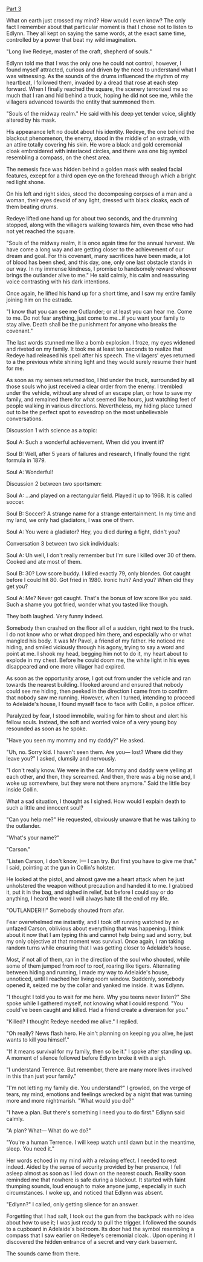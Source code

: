 [Part 3](https://www.reddit.com/r/nosleep/comments/1234ouu/every_year_in_my_village_there_is_a_time_during/)

What on earth just crossed my mind? How would I even know? The only fact I remember about that particular moment is that I chose not to listen to Edlynn. They all kept on saying the same words, at the exact same time, controlled by a power that beat my wild imagination.

"Long live Redeye, master of the craft, shepherd of souls."

Edlynn told me that I was the only one he could not control, however, I found myself attracted, curious and driven by the need to understand what I was witnessing. As the sounds of the drums influenced the rhythm of my heartbeat, I followed them, invaded by a dread that rose at each step forward. When I finally reached the square, the scenery terrorized me so much that I ran and hid behind a truck, hoping he did not see me, while the villagers advanced towards the entity that summoned them.

"Souls of the midway realm." He said with his deep yet tender voice, slightly altered by his mask.

His appearance left no doubt about his identity. Redeye, the one behind the blackout phenomenon, the enemy, stood in the middle of an estrade, with an attire totally covering his skin. He wore a black and gold ceremonial cloak embroidered with interlaced circles, and there was one big symbol resembling a compass, on the chest area. 

The nemesis face was hidden behind a golden mask with sealed facial features, except for a third open eye on the forehead through which a bright red light shone.

On his left and right sides, stood the decomposing corpses of a man and a woman, their eyes devoid of any light, dressed with black cloaks, each of them beating drums.

Redeye lifted one hand up for about two seconds, and the drumming stopped, along with the villagers walking towards him, even those who had not yet reached the square.

"Souls of the midway realm, it is once again time for the annual harvest. We have come a long way and are getting closer to the achievement of our dream and goal. For this covenant, many sacrifices have been made, a lot of blood has been shed, and this day, one, only one last obstacle stands in our way. In my immense kindness, I promise to handsomely reward whoever brings the outlander alive to me." He said calmly, his calm and reassuring voice contrasting with his dark intentions.

Once again, he lifted his hand up for a short time, and I saw my entire family joining him on the estrade.

"I know that you can see me Outlander; or at least you can hear me. Come to me. Do not fear anything, just come to me...if you want your family to stay alive. Death shall be the punishment for anyone who breaks the covenant."

The last words stunned me like a bomb explosion. I froze, my eyes widened and riveted on my family. It took me at least ten seconds to realize that Redeye had released his spell after his speech. The villagers' eyes returned to a the previous white shining light and they would surely resume their hunt for me.

As soon as my senses returned too, I hid under the truck, surrounded by all those souls who just received a clear order from the enemy. I trembled under the vehicle, without any shred of an escape plan, or how to save my family, and remained there for what seemed like hours, just watching feet of people walking in various directions. Nevertheless, my hiding place turned out to be the perfect spot to eavesdrop on the most unbelievable conversations.

Discussion 1 with science as a topic:

Soul A: Such a wonderful achievement. When did you invent it?

Soul B: Well, after 5 years of failures and research, I finally found the right formula in 1879.

Soul A: Wonderful!

Discussion 2 between two sportsmen:

Soul A: ...and played on a rectangular field. Played it up to 1968. It is called soccer.

Soul B: Soccer? A strange name for a strange entertainment. In my time and my land, we only had gladiators, I was one of them.

Soul A: You were a gladiator? Hey, you died during a fight, didn't you?

Conversation 3 between two sick individuals:

Soul A: Uh well, I don't really remember but I'm sure I killed over 30 of them. Cooked and ate most of them.

Soul B: 30? Low score buddy. I killed exactly 79, only blondes. Got caught before I could hit 80. Got fried in 1980. Ironic huh? And you? When did they get you?

Soul A: Me? Never got caught. That's the bonus of low score like you said. Such a shame you got fried, wonder what you tasted like though.

They both laughed. Very funny indeed. 

Somebody then crashed on the floor all of a sudden, right next to the truck. I do not know who or what dropped him there, and especially who or what mangled his body. It was Mr Pavel, a friend of my father. He noticed me hiding, and smiled viciously through his agony, trying to say a word and point at me. I shook my head, begging him not to do it, my heart about to explode in my chest. Before he could doom me, the white light in his eyes disappeared and one more villager had expired. 

As soon as the opportunity arose, I got out from under the vehicle and ran towards the nearest building. I looked around and ensured that nobody could see me hiding, then peeked in the direction I came from to confirm that nobody saw me running. However, when I turned, intending to proceed to Adelaide's house, I found myself face to face with Collin, a police officer.

Paralyzed by fear, I stood immobile, waiting for him to shout and alert his fellow souls. Instead, the soft and worried voice of a very young boy resounded as soon as he spoke.

"Have you seen my mommy and my daddy?" He asked.

"Uh, no. Sorry kid. I haven't seen them. Are you— lost? Where did they leave you?" I asked, clumsily and nervously.

"I don't really know. We were in the car. Mommy and daddy were yelling at each other, and then, they screamed. And then, there was a big noise and, I woke up somewhere, but they were not there anymore." Said the little boy inside Collin.

What a sad situation, I thought as I sighed. How would I explain death to such a little and innocent soul?

"Can you help me?" He requested, obviously unaware that he was talking to the outlander.

"What's your name?"

"Carson."

"Listen Carson, I don't know, I— I can try. But first you have to give me that." I said, pointing at the gun in Collin's holster.

He looked at the pistol, and almost gave me a heart attack when he just unholstered the weapon without precaution and handed it to me. I grabbed it, put it in the bag, and sighed in relief, but before I could say or do anything, I heard the word I will always hate till the end of my life.

"OUTLANDER!!!" Somebody shouted from afar.

Fear overwhelmed me instantly, and I took off running watched by an unfazed Carson, oblivious about everything that was happening. I think about it now that I am typing this and cannot help being sad and sorry, but my only objective at that moment was survival. Once again, I ran taking random turns while ensuring that I was getting closer to Adelaide's house.

Most, if not all of them, ran in the direction of the soul who shouted, while some of them jumped from roof to roof, roaring like tigers. Alternating between hiding and running, I made my way to Adelaide's house, unnoticed, until I reached her living room window. Suddenly, somebody opened it, seized me by the collar and yanked me inside. It was Edlynn.

"I thought I told you to wait for me here. Why you teens never listen?" She spoke while I gathered myself, not knowing what I could respond. "You could've been caught and killed. Had a friend create a diversion for you."

"Killed? I thought Redeye needed me alive." I replied.

"Oh really? News flash hero. He ain't planning on keeping you alive, he just wants to kill you himself."

"If it means survival for my family, then so be it." I spoke after standing up. A moment of silence followed before Edlynn broke it with a sigh.

"I understand Terrence. But remember, there are many more lives involved in this than just your family."

"I'm not letting my family die. You understand?" I growled, on the verge of tears, my mind, emotions and feelings wrecked by a night that was turning more and more nightmarish. "What would you do?"

"I have a plan. But there's something I need you to do first." Edlynn said calmly.

"A plan? What— What do we do?"

"You're a human Terrence. I will keep watch until dawn but in the meantime, sleep. You need it."

Her words echoed in my mind with a relaxing effect. I needed to rest indeed. Aided by the sense of security provided by her presence, I fell asleep almost as soon as I lied down on the nearest couch. Reality soon reminded me that nowhere is safe during a blackout. It started with faint thumping sounds, loud enough to make anyone jump, especially in such circumstances. I woke up, and noticed that Edlynn was absent.

"Edlynn?" I called, only getting silence for an answer.

Forgetting that I had salt, I took out the gun from the backpack with no idea about how to use it; I was just ready to pull the trigger. I followed the sounds to a cupboard in Adelaide's bedroom. Its door had the symbol resembling a compass that I saw earlier on Redeye's ceremonial cloak.. Upon opening it I discovered the hidden entrance of a secret and very dark basement.

The sounds came from there.